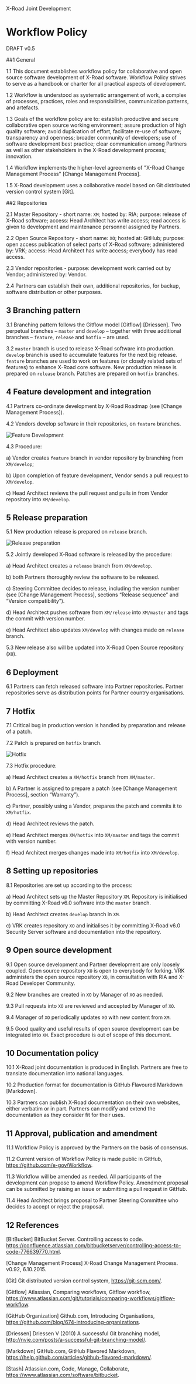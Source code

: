 X-Road Joint Development
# Workflow Policy

DRAFT v0.5

##1	General

1.1	This document establishes workflow policy for collaborative and open source software development of X-Road software. Workflow Policy strives to serve as a handbook or charter for all practical aspects of development.

1.2	Workflow is understood as systematic arrangement of work, a complex of processes, practices, roles and responsibilities, communication patterns, and artefacts.

1.3	Goals of the workflow policy are to: establish productive and secure collaborative open source working environment; assure production of high quality software; avoid duplication of effort, facilitate re-use of software; transparency and openness; broader community of developers; use of software development best practice; clear communication among Partners as well as other stakeholders in the X-Road development process; innovation.

1.4	Workflow implements the higher-level agreements of "X-Road Change Management Process" [Change Management Process].

1.5	X-Road development uses a collaborative model based on Git distributed version control system [Git].

##2	Repositories

2.1	Master Repository - short name: `XM`; hosted by: RIA; purpose: release of X-Road software; access: Head Architect has write access; read access is given to development and maintenance personnel assigned by Partners.

2.2	Open Source Repository - short name: `XO`; hosted at: GitHub; purpose: open access publication of select parts of X-Road software; administered by: VRK; access: Head Architect has write access; everybody has read access.

2.3	Vendor repositories - purpose: development work carried out by Vendor; administered by: Vendor.

2.4	Partners can establish their own, additional repositories, for backup, software distribution or other purposes.

## 3	Branching pattern

3.1	Branching pattern follows the Gitflow model [Gitflow] [Driessen]. Two perpetual branches – `master` and `develop` – together with three additional branches – `feature`, `release` and `hotfix` – are used.

3.2	`master` branch is used to release X-Road software into production. `develop` branch is used to accumulate features for the next big release. `feature` branches are used to work on features (or closely related sets of features) to enhance X-Road core software. New production release is prepared on `release` branch. Patches are prepared on `hotfix` branches.

## 4	Feature development and integration

4.1	Partners co-ordinate development by X-Road Roadmap (see [Change Management Process]).

4.2	Vendors develop software in their repositories, on `feature` branches.

![Feature Development](IMG/FeatureDevelopment.PNG)

4.3	Procedure:

a)	Vendor creates `feature` branch in vendor repository by branching from `XM/develop`;

b)	Upon completion of feature development, Vendor sends a pull request to `XM/develop`.

c)	Head Architect reviews the pull request and pulls in from Vendor repository into `XM/develop`.	 

## 5	Release preparation

5.1	New production release is prepared on `release` branch.

![Release preparation](IMG/ReleasePreparation.PNG)

5.2	Jointly developed X-Road software is released by the procedure:

a)	Head Architect creates a `release` branch from `XM/develop`.

b)	both Partners thoroughly review the software to be released.

c)	Steering Committee decides to release, including the version number (see [Change Management Process], sections “Release sequence” and “Version compatibility”).

d)	Head Architect pushes software from `XM/release` into `XM/master` and tags the commit with version number.

e)	Head Architect also updates `XM/develop` with changes made on `release` branch.

5.3	New release also will be updated into X-Road Open Source repository (`XO`).	 

## 6	Deployment

6.1	Partners can fetch released software into Partner repositories. Partner repositories serve as distribution points for Partner country organisations.

## 7	Hotfix

7.1	Critical bug in production version is handled by preparation and release of a patch. 

7.2	Patch is prepared on `hotfix` branch.

![Hotfix](IMG/Hotfix.PNG)

7.3	Hotfix procedure:

a)	Head Architect creates a `XM/hotfix` branch from `XM/master`.

b)	A Partner is assigned to prepare a patch (see [Change Management Process], section “Warranty”).

c)	Partner, possibly using a Vendor, prepares the patch and commits it to `XM/hotfix`.

d)	Head Architect reviews the patch.

e)	Head Architect merges `XM/hotfix` into `XM/master` and tags the commit with version number.

f)	Head Architect merges changes made into `XM/hotfix` into `XM/develop`.	 

## 8	Setting up repositories	

8.1	Repositories are set up according to the process:

a)	Head Architect sets up the Master Repository `XM`. Repository is initialised by committing X-Road v6.0 software into the `master` branch.

b)	Head Architect creates `develop` branch in `XM`.

c)	VRK creates repository `XO` and initialises it by committing X-Road v6.0 Security Server software and documentation into the repository.

## 9	Open source development

9.1	Open source development and Partner development are only loosely coupled. Open source repository `XO` is open to everybody for forking. VRK administers the open source repository `XO`, in consultation with RIA and X-Road Developer Community.

9.2	New branches are created in `XO` by Manager of `XO` as needed.

9.3	Pull requests into `XO` are reviewed and accepted by Manager of `XO`.

9.4	Manager of `XO` periodically updates `XO` with new content from `XM`.

9.5	Good quality and useful results of open source development can be integrated into `XM`. Exact procedure is out of scope of this document.  

## 10	Documentation policy

10.1	X-Road joint documentation is produced in English. Partners are free to translate documentation into national languages.

10.2	Production format for documentation is GitHub Flavoured Markdown [Markdown].

10.3	Partners can publish X-Road documentation on their own websites, either verbatim or in part. Partners can modify and extend the documentation as they consider fit for their uses.

## 11	Approval, publication and amendment

11.1	Workflow Policy is approved by the Partners on the basis of consensus.

11.2	Current version of Workflow Policy is made public in GitHub, https://github.com/e-gov/Workflow. 

11.3	Workflow will be amended as needed. All participants of the development can propose to amend Workflow Policy. Amendment proposal can be submitted by raising an issue or submitting a pull request in GitHub.

11.4	Head Architect brings proposal to Partner Steering Committee who decides to accept or reject the proposal. 

## 12	References
[BitBucket] BitBucket Server. Controlling access to code. https://confluence.atlassian.com/bitbucketserver/controlling-access-to-code-776639770.html.

[Change Management Process] X-Road Change Management Process. v0.92, 6.10.2015.

[Git] Git distributed version control system, https://git-scm.com/. 

[Gitflow] Atlassian, Comparing workflows, Gitflow workflow, https://www.atlassian.com/git/tutorials/comparing-workflows/gitflow-workflow.

[GitHub Organization] Github.com, Introducing Organisations, https://github.com/blog/674-introducing-organizations. 

[Driessen] Driessen V (2010) A successful Git branching model, http://nvie.com/posts/a-successful-git-branching-model/.

[Markdown] GitHub.com, GitHub Flavored Markdown, https://help.github.com/articles/github-flavored-markdown/. 

[Stash] Atlassian.com, Code, Manage, Collaborate, https://www.atlassian.com/software/bitbucket. 
